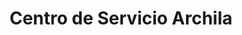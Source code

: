 ---
title: "Centro de Servicio Archila"
url: /escuintla/centro-de-servicio-archila/
shop: reparación de automóviles
---